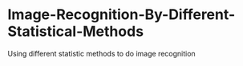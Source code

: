 # Image-Recognition-By-Different-Statistical-Methods
Using different statistic methods to do image recognition
